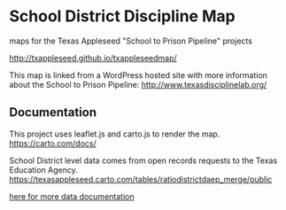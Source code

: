 # School District Discipline Map
maps for the Texas Appleseed "School to Prison Pipeline" projects

http://txappleseed.github.io/txappleseedmap/

This map is linked from a WordPress hosted site with more information about the School to Prison Pipeline:
http://www.texasdisciplinelab.org/

## Documentation
This project uses leaflet.js and carto.js to render the map. https://carto.com/docs/

School District level data comes from open records requests to the Texas Education Agency.
https://texasappleseed.carto.com/tables/ratiodistrictdaep_merge/public

[here for more data documentation](/data)
